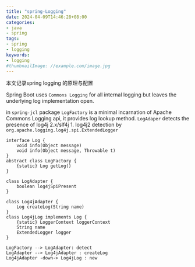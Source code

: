 ```yaml
---
title: "spring-Logging"
date: 2024-04-09T14:46:28+08:00
categories:
- java
- spring
tags:
- spring
- logging
keywords:
- logging
#thumbnailImage: //example.com/image.jpg
---
```

本文记录spring logging 的原理与配置
<!--more-->



Spring Boot uses `Commons Logging` for all internal logging but leaves the underlying log implementation open. 

in `spring-jcl` package 
`LogFactory` is a minimal incarnation of Apache Commons Logging api, it provides log lookup method.
`LogAdaper` detects the presence of log4j 2.x/slf4j
    1. log4j2 detection by `org.apache.logging.log4j.spi.ExtendedLogger`

```plantuml
interface Log {
    void info(Object message)
    void info(Object message, Throwable t)
}
abstract class LogFactory {
    {static} Log getLog()
}

class LogAdapter {
    boolean log4jSpiPresent
}

class Log4jAdapter {
    Log createLog(String name)
}
class Log4jLog implements Log {
    {static} LoggerContext loggerContext
    String name
    ExtendedLogger logger
}

LogFactory --> LogAdapter: detect
LogAdapter --> Log4jAdapter : createLog
Log4jAdapter -down-> Log4jLog : new

```


